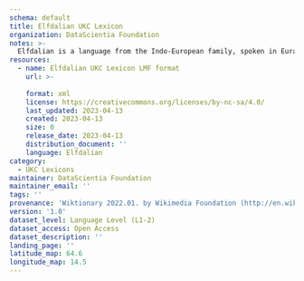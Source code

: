 ```yaml
---
schema: default
title: Elfdalian UKC Lexicon
organization: DataScientia Foundation
notes: >-
  Elfdalian is a language from the Indo-European family, spoken in Eurasia. The UKC Lexicon of Elfdalian is represented as a lexico-semantic network. It consists of words, word senses, synsets, as well as sense-level and synset-level relationships.
resources:
  - name: Elfdalian UKC Lexicon LMF format
    url: >-
      
    format: xml
    license: https://creativecommons.org/licenses/by-nc-sa/4.0/
    last_updated: 2023-04-13
    created: 2023-04-13
    size: 0
    release_date: 2023-04-13
    distribution_document: ''
    language: Elfdalian
category:
  - UKC Lexicons
maintainer: DataScientia Foundation
maintainer_email: ''
tags: ''
provenance: 'Wiktionary 2022.01. by Wikimedia Foundation (http://en.wiktionary.org); Princeton WordNet 2.1 by Princeton University (https://wordnet.princeton.edu)'
version: '1.0'
dataset_level: Language Level (L1-2)
dataset_access: Open Access
dataset_description: ''
landing_page: ''
latitude_map: 64.6
longitude_map: 14.5
---
```

